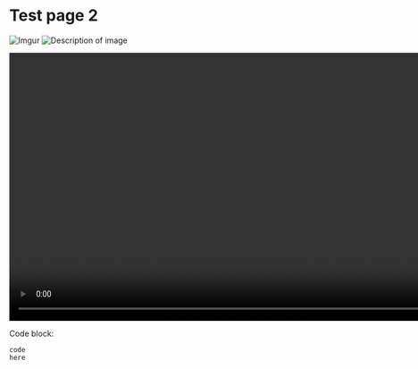 # Test page 2




![Imgur](https://i.imgur.com/MuHssyw.jpg)
<img src="https://i.imgur.com/lGGh4S6.jpg" alt="Description of image">


<dl>
  <video width="1024" height="480" controls>
    <source src="https://i.imgur.com/9QQVz2C.mp4" type="video/mp4">
  </video>
</dl>

Code block:
```
code
here
```